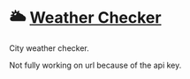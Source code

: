 # 🌥️ [Weather Checker](https://velvety-daifuku-9d4b73.netlify.app)

City weather checker.

Not fully working on url because of the api key.
